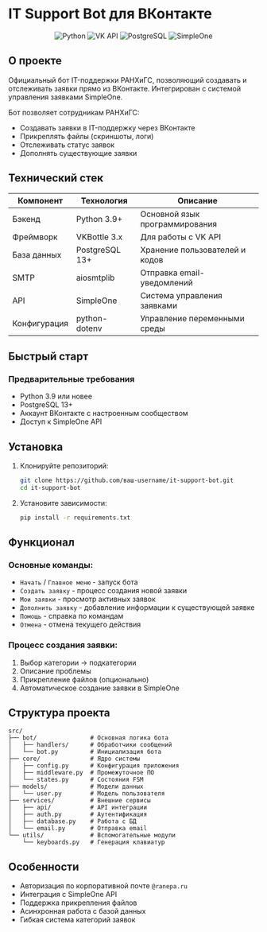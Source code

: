 # IT Support Bot для ВКонтакте

<div align="center">
  <img src="https://img.shields.io/badge/Python-3.9+-blue?logo=python" alt="Python">
  <img src="https://img.shields.io/badge/VK_API-Bot-orange?logo=vk" alt="VK API">
  <img src="https://img.shields.io/badge/PostgreSQL-13+-blue?logo=postgresql" alt="PostgreSQL">
  <img src="https://img.shields.io/badge/SimpleOne-API-green" alt="SimpleOne">
</div>

## О проекте

Официальный бот IT-поддержки РАНХиГС, позволяющий создавать и отслеживать заявки прямо из ВКонтакте. Интегрирован с системой управления заявками SimpleOne.


Бот позволяет сотрудникам РАНХиГС:
- Создавать заявки в IT-поддержку через ВКонтакте
- Прикреплять файлы (скриншоты, логи)
- Отслеживать статус заявок
- Дополнять существующие заявки

## Технический стек

| Компонент       | Технология         | Описание                     |
|----------------|-------------------|-----------------------------|
| Бэкенд         | Python 3.9+       | Основной язык программирования |
| Фреймворк      | VKBottle 3.x      | Для работы с VK API          |
| База данных    | PostgreSQL 13+    | Хранение пользователей и кодов |
| SMTP           | aiosmtplib        | Отправка email-уведомлений   |
| API            | SimpleOne         | Система управления заявками  |
| Конфигурация   | python-dotenv     | Управление переменными среды |


## Быстрый старт

### Предварительные требования
- Python 3.9 или новее
- PostgreSQL 13+
- Аккаунт ВКонтакте с настроенным сообществом
- Доступ к SimpleOne API

## Установка

1. Клонируйте репозиторий:
   ```bash
   git clone https://github.com/ваш-username/it-support-bot.git
   cd it-support-bot
   ```

2. Установите зависимости:
   ```bash
   pip install -r requirements.txt
   ```

## Функционал

### Основные команды:
- `Начать` / `Главное меню` - запуск бота
- `Создать заявку` - процесс создания новой заявки
- `Мои заявки` - просмотр активных заявок
- `Дополнить заявку` - добавление информации к существующей заявке
- `Помощь` - справка по командам
- `Отмена` - отмена текущего действия

### Процесс создания заявки:
1. Выбор категории → подкатегории
2. Описание проблемы
3. Прикрепление файлов (опционально)
4. Автоматическое создание заявки в SimpleOne


## Структура проекта

```
src/
├── bot/               # Основная логика бота
│   ├── handlers/      # Обработчики сообщений
│   └── bot.py         # Инициализация бота
├── core/              # Ядро системы
│   ├── config.py      # Конфигурация приложения
│   ├── middleware.py  # Промежуточное ПО
│   └── states.py      # Состояния FSM
├── models/            # Модели данных
│   └── user.py        # Модель пользователя
├── services/          # Внешние сервисы
│   ├── api/           # API интеграции
│   ├── auth.py        # Аутентификация
│   ├── database.py    # Работа с БД
│   └── email.py       # Отправка email
└── utils/             # Вспомогательные модули
    └── keyboards.py   # Генерация клавиатур
```



## Особенности
- Авторизация по корпоративной почте `@ranepa.ru`
- Интеграция с SimpleOne API
- Поддержка прикрепления файлов
- Асинхронная работа с базой данных
- Гибкая система категорий заявок
